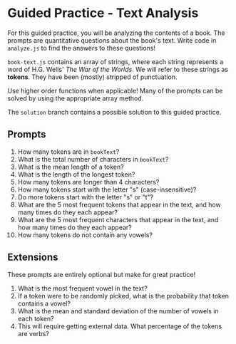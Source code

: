 # Guided Practice - Text Analysis

For this guided practice, you will be analyzing the contents of a book. The prompts are quantitative questions about the book's text. Write code in `analyze.js` to find the answers to these questions!

`book-text.js` contains an array of strings, where each string represents a word of H.G. Wells' _The War of the Worlds_. We will refer to these strings as **tokens**. They have been (mostly) stripped of punctuation.

Use higher order functions when applicable! Many of the prompts can be solved by using the appropriate array method.

The `solution` branch contains a possible solution to this guided practice.

## Prompts

1. How many tokens are in `bookText`?
2. What is the total number of characters in `bookText`?
3. What is the mean length of a token?
4. What is the length of the longest token?
5. How many tokens are longer than 4 characters?
6. How many tokens start with the letter "s" (case-insensitive)?
7. Do more tokens start with the letter "s" or "t"?
8. What are the 5 most frequent tokens that appear in the text, and how many times do they each appear?
9. What are the 5 most frequent characters that appear in the text, and how many times do they each appear?
10. How many tokens do not contain any vowels?

## Extensions

These prompts are entirely optional but make for great practice!

1. What is the most frequent vowel in the text?
2. If a token were to be randomly picked, what is the probability that token contains a vowel?
3. What is the mean and standard deviation of the number of vowels in each token?
4. This will require getting external data. What percentage of the tokens are verbs?
